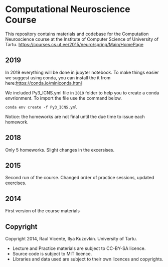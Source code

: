 Computational Neuroscience Course
=================================

This repository contains materials and codebase for the Computation Neuroscience course at the Institute of Computer Science of University of Tartu.
https://courses.cs.ut.ee/2015/neuro/spring/Main/HomePage

2019
----
In 2019 everything will be done in jupyter notebook. To make things easier we suggest using conda, you can install the it from here:https://conda.io/miniconda.html

We included Py3_ICNS.yml file in `2019` folder to help you to create a conda envrionment. To import the file use the command below.

```
conda env create -f Py3_ICNS.yml
```

Notice: the homeworks are not final until the due time to issue each homework.


2018
----
Only 5 homeworks. Slight changes in the excersises. 

2015
----
Second run of the course. Changed order of practice sessions, updated exercises.

2014
----
First version of the course materials

Copyright
---------
Copyright 2014, Raul Vicente, Ilya Kuzovkin.
University of Tartu.

* Lecture and Practice materials are subject to CC-BY-SA licence. 
* Source code is subject to MIT licence.
* Libraries and data used are subject to their own licences and copyrights.

